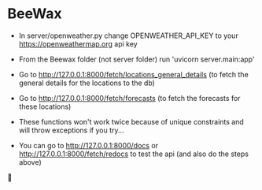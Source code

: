 # BeeWax
- In server/openweather.py change OPENWEATHER_API_KEY to your https://openweathermap.org api key
- From the Beewax folder (not server folder) run 'uvicorn server.main:app'

- Go to http://127.0.0.1:8000/fetch/locations_general_details (to fetch the general details for the locations to the db)
- Go to http://127.0.0.1:8000/fetch/forecasts (to fetch the forecasts for these locations)
-   These functions won't work twice because of unique constraints and will throw exceptions if you try...
  
- You can go to http://127.0.0.1:8000/docs or http://127.0.0.1:8000/fetch/redocs to test the api (and also do the steps above)


🐝
